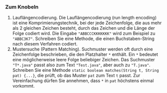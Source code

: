 ### Zum Knobeln
1. Lauflängencodierung. Die Lauflängencodierung (run length encoding) ist eine Komprimierungstechnik, bei der jede Zeichenfolge, die aus mehr als 2 gleichen Zeichen besteht, durch das Zeichen und die Länge der Folge codiert wird. Die Eingabe `"ABBCCCKKKKKKK"` wird zum Beispiel zu `"ABBC3K7"`. Schreiben Sie eine Methode, die einen Buchstaben-String nach diesem Verfahren codiert.
2. Mustersuche (Pattern Matching). Suchmuster werden oft durch eine Zeichenfolge beschrieben, die den Platzhalter `*` enthält. Ein `*` bedeutet eine möglicherweise leere Folge beliebiger Zeichen. Das Suchmuster `"T*.java"` passt also zum Text `"Test.java"`, aber auch zu `"T.java"`. Schreiben Sie eine Methode `static boolean matches(String t, String pat) {...}`, die prüft, ob das Muster `pat` zum Text `t` passt. Zur Vereinfachung dürfen Sie annehmen, dass `*` in `pat` höchstens einmal vorkommt.
